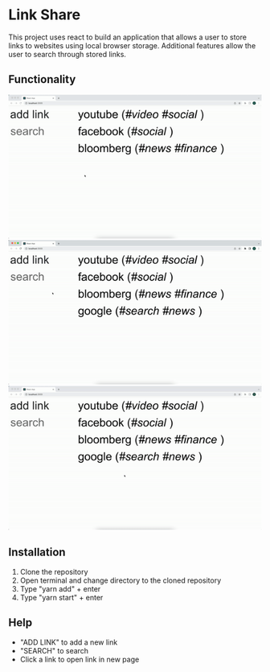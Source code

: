 # Link Share
This project uses react to build an application that allows a user to store links to websites using local browser storage. Additional features allow the user to search through stored links.

## Functionality
<img src="public/assets/Demo_1.gif">

<img src="public/assets/Demo_2.gif">

<img src="public/assets/Demo_3.gif">

## Installation
1. Clone the repository
2. Open terminal and change directory to the cloned repository
3. Type "yarn add" + enter
4. Type "yarn start" + enter

## Help
- "ADD LINK" to add a new link
- "SEARCH" to search
- Click a link to open link in new page




